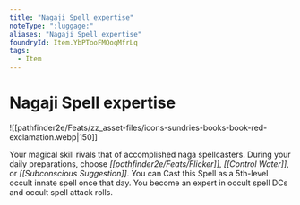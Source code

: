 ```yaml
---
title: "Nagaji Spell expertise"
noteType: ":luggage:"
aliases: "Nagaji Spell expertise"
foundryId: Item.YbPTooFMQoqMfrLq
tags:
  - Item
---
```


# Nagaji Spell expertise
![[pathfinder2e/Feats/zz_asset-files/icons-sundries-books-book-red-exclamation.webp|150]]

Your magical skill rivals that of accomplished naga spellcasters. During your daily preparations, choose _[[pathfinder2e/Feats/Flicker]]_, _[[Control Water]]_, or _[[Subconscious Suggestion]]_. You can Cast this Spell as a 5th-level occult innate spell once that day. You become an expert in occult spell DCs and occult spell attack rolls.
